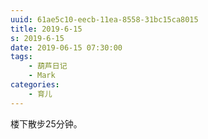 ```yaml
---
uuid: 61ae5c10-eecb-11ea-8558-31bc15ca8015
title: 2019-6-15
s: 2019-6-15
date: 2019-06-15 07:30:00
tags:
	- 葫芦日记
	- Mark
categories:
	- 育儿
---
```


楼下散步25分钟。
